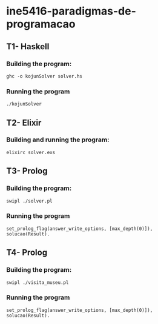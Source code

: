# ine5416-paradigmas-de-programacao

## T1- Haskell

### Building the program:
```console
ghc -o kojunSolver solver.hs
```

### Running the program
```console
./kojunSolver
```

## T2- Elixir

### Building and running the program:
```console
elixirc solver.exs 
```

## T3- Prolog

### Building the program:
```console
swipl ./solver.pl
```

### Running the program
```console
set_prolog_flag(answer_write_options, [max_depth(0)]), solucao(Result).
```


## T4- Prolog

### Building the program:
```console
swipl ./visita_museu.pl
```

### Running the program
```console
set_prolog_flag(answer_write_options, [max_depth(0)]), solucao(Result).
```